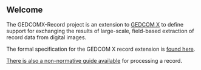 Welcome
-------

The GEDCOMX-Record project is an extension to [GEDCOM X](http://www.gedcomx.org) to define support for
exchanging the results of large-scale, field-based extraction of record data from digital images.

The formal specification for the GEDCOM X record extension is [found here](specifications/record-specification.md).

[There is also a non-normative guide available](Processing-Gedcomx-Record.md) for processing a record.
